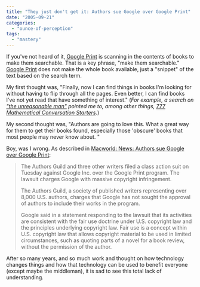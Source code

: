 ```yaml
---
title: "They just don't get it: Authors sue Google over Google Print"
date: "2005-09-21"
categories: 
  - "ounce-of-perception"
tags: 
  - "mastery"
---
```


If you've not heard of it, [Google Print](http://print.google.com/) is scanning in the contents of books to make them searchable. That is a key phrase, "make them searchable." [Google Print](http://print.google.com/) does not make the whole book available, just a "snippet" of the text based on the search term.  
  
My first thought was, "Finally, now I can find things in books I'm looking for without having to flip through all the pages. Even better, I can find books I've not yet read that have something of interest." (_For example, a search on ["the unreasonable man"](http://print.google.com/print?q=%22the+unreasonable+man%22&btnG=Search+Print) pointed me to, among other things, [777 Mathematical Conversation Starters](http://www.amazon.com/exec/obidos/ASIN/0883855402/gbrettmiller-20)._)  
  
My second thought was, "Authors are going to love this. What a great way for them to get their books found, especially those 'obscure' books that most people may never know about. "  
  
Boy, was I wrong. As described in [Macworld: News: Authors sue Google over Google Print](http://www.macworld.com/news/2005/09/21/googleprint/index.php):

> The Authors Guild and three other writers filed a class action suit on Tuesday against Google Inc. over the Google Print program. The lawsuit charges Google with massive copyright infringement.  
>   
> The Authors Guild, a society of published writers representing over 8,000 U.S. authors, charges that Google has not sought the approval of authors to include their works in the program.  
>   
> Google said in a statement responding to the lawsuit that its activities are consistent with the fair use doctrine under U.S. copyright law and the principles underlying copyright law. Fair use is a concept within U.S. copyright law that allows copyright material to be used in limited circumstances, such as quoting parts of a novel for a book review, without the permission of the author.

After so many years, and so much work and thought on how technology changes things and how that technology can be used to benefit everyone (except maybe the middleman), it is sad to see this total lack of understanding.
